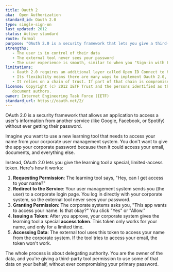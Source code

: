 ```yaml
---
title: Oauth 2
aka:  Open Authorization
standard_id: Oauth 2.0
type: single-sign-on
last_updated: 2012
status: Active standard
route: formal
purpose: "OAuth 2.0 is a security framework that lets you give a third-party app access to your information on another website without sharing your password.  "
strengths:
   - The user is in control of their data
   - The external tool never sees your password
   - The user experience is smooth, similar to when you "Sign-in with Facebook"
limitations:
   - Oauth 2.0 requires an additional layer called Open ID Connect to handle user authentication
   - Its flexibility means there are many ways to implement Oauth 2.0, sometimes leading to inconsistencies or less secure practices
   - It relies on a chain of trust. If part of that chain is compromised, the whole system could be at risk
license: Copyright (c) 2012 IETF Trust and the persons identified as the
   document authors.
owner: Internet Engineering Task Force (IETF)
standard_url: https://oauth.net/2/
---
```

OAuth 2.0 is a security framework that allows an application to access a user's information from another service (like Google, Facebook, or Spotify) without ever getting their password.

Imagine you want to use a new learning tool that needs to access your name from your corporate user management system. You don't want to give the app your corporate password because then it could access your email, documents, and everything else.

Instead, OAuth 2.0 lets you give the learning tool a special, limited-access token. Here's how it works:

1.  **Requesting Permission**: The learning tool says, "Hey, can I get access to your name?"
2.  **Redirect to the Service**: Your user management system sends you (the user) to a corporate login page. You log in directly with your corporate system, so the external tool never sees your password.
3.  **Granting Permission**: The corporate systems asks you, "This app wants to access your name. Is that okay?" You click "Yes" or "Allow."
4.  **Issuing a Token**: After you approve, your corporate system gives the learning tool a special **access token**. This token only works for your name, and only for a limited time.
5.  **Accessing Data**: The external tool uses this token to access your name from the corporate system. If the tool tries to access your email, the token won't work.

The whole process is about delegating authority. You are the owner of the data, and you're giving a third-party tool permission to use some of that data on your behalf, without ever compromising your primary password. 